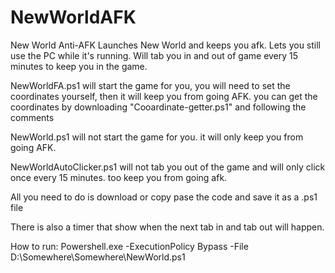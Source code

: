 # NewWorldAFK
New World Anti-AFK
Launches New World and keeps you afk.
Lets you still use the PC while it's running. Will tab you in and out of game every 15 minutes to keep you in the game.

NewWorldFA.ps1 will start the game for you, you will need to set the coordinates yourself, then it will keep you from going AFK.
you can get the coordinates by downloading "Cooardinate-getter.ps1" and following the comments


NewWorld.ps1 will not start the game for you. it will only keep you from going AFK.

NewWorldAutoClicker.ps1 will not tab you out of the game and will only click once every 15 minutes. too keep you from going afk.

All you need to do is download or copy pase the code and save it as a .ps1 file

There is also a timer that show when the next tab in and tab out will happen.

How to run:
Powershell.exe -ExecutionPolicy Bypass -File D:\Somewhere\Somewhere\NewWorld.ps1
